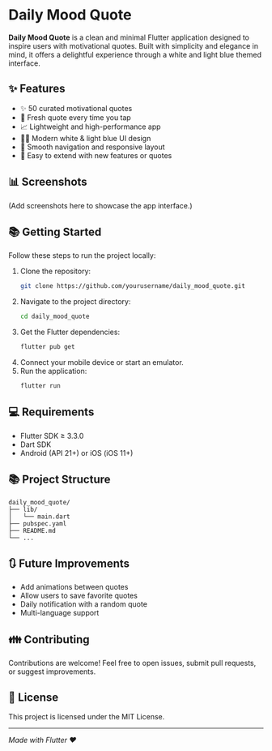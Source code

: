# Daily Mood Quote

**Daily Mood Quote** is a clean and minimal Flutter application designed to inspire users with motivational quotes. 
Built with simplicity and elegance in mind, it offers a delightful experience through a white and light blue themed interface.

## ✨ Features

- ✨ 50 curated motivational quotes
- 📅 Fresh quote every time you tap
- 📈 Lightweight and high-performance app
- 🚶‍♂️ Modern white & light blue UI design
- 🌟 Smooth navigation and responsive layout
- 🔗 Easy to extend with new features or quotes

## 📊 Screenshots
(Add screenshots here to showcase the app interface.)

## 📚 Getting Started

Follow these steps to run the project locally:

1. Clone the repository:
   ```bash
   git clone https://github.com/yourusername/daily_mood_quote.git
   ```
2. Navigate to the project directory:
   ```bash
   cd daily_mood_quote
   ```
3. Get the Flutter dependencies:
   ```bash
   flutter pub get
   ```
4. Connect your mobile device or start an emulator.
5. Run the application:
   ```bash
   flutter run
   ```

## 💻 Requirements

- Flutter SDK ≥ 3.3.0
- Dart SDK
- Android (API 21+) or iOS (iOS 11+)

## 📚 Project Structure

```
daily_mood_quote/
├── lib/
│   └── main.dart
├── pubspec.yaml
├── README.md
└── ...
```

## 🔃 Future Improvements

- Add animations between quotes
- Allow users to save favorite quotes
- Daily notification with a random quote
- Multi-language support

## 👪 Contributing

Contributions are welcome! Feel free to open issues, submit pull requests, or suggest improvements.

## 📅 License

This project is licensed under the MIT License.

---

*Made with Flutter ❤️*

